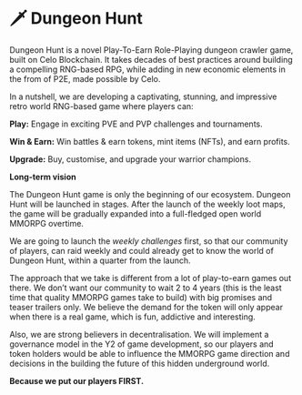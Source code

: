 # 🗡 Dungeon Hunt

Dungeon Hunt is a novel Play-To-Earn Role-Playing dungeon crawler game, built on Celo Blockchain. It takes decades of best practices around building a compelling RNG-based RPG, while adding in new economic elements in the from of P2E, made possible by Celo.

In a nutshell, we are developing a captivating, stunning, and impressive retro world RNG-based game where players can:

**Play:** Engage in exciting PVE and PVP challenges and tournaments.

**Win & Earn:** Win battles & earn tokens, mint items (NFTs), and earn profits.

**Upgrade:** Buy, customise, and upgrade your warrior champions.



**Long-term vision**

The Dungeon Hunt game is only the beginning of our ecosystem. Dungeon Hunt will be launched in stages. After the launch of the weekly loot maps, the game will be gradually expanded into a full-fledged open world MMORPG overtime.

We are going to launch the _weekly challenges_ first, so that our community of players, can raid weekly and could already get to know the world of Dungeon Hunt, within a quarter from the launch.

The approach that we take is different from a lot of play-to-earn games out there. We don’t want our community to wait 2 to 4 years (this is the least time that quality MMORPG games take to build) with big promises and teaser trailers only. We believe the demand for the token will only appear when there is a real game, which is fun, addictive and interesting.

Also, we are strong believers in decentralisation. We will implement a governance model in the Y2 of game development, so our players and token holders would be able to influence the MMORPG game direction and decisions in the building the future of this hidden underground world.

**Because we put our players FIRST.**

